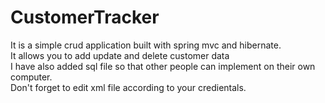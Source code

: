 # CustomerTracker
It is a simple crud application built with spring mvc and hibernate.</br>
It allows you to add update and delete customer data</br>
I have also added sql file so that other people can implement on their own computer.</br>
Don't forget to edit xml file according to your credientals.


